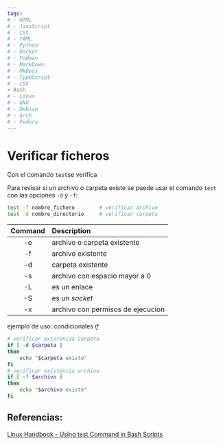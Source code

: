 ```yaml
---
tags:
# - HTML
# - JavaScript
# - CSS
# - YAML
# - Python
# - Docker
# - Podman
# - MarkDown
# - MkDocs
# - TypeScript
# - CSV
- Bash
# - Linux
# - GNU
# - Debian
# - Arch
# - Fedora
---
```




# Verificar ficheros

Con el comando `test`se verifica 

Para revisar si un archivo o carpeta existe se puede usar el comando `test` con las opciones `-d` y `-f`:
```bash
test -f nombre_fichero        # verificar archivo
test -d nombre_directorio     # verificar carpeta
```


| Command | Description              |
|:---:|:------|
| -e      | archivo o carpeta existente    |
| -f      | archivo existente               |
| -d      | carpeta existente          |
| -s      | archivo con espacio mayor a 0 |
| -L      | es un enlace     |
| -S      | es un *socket*              |
| -x|  archivo con permisos de ejecucion |


ejemplo de uso: condicionales *if*
```bash
# verificar existencia carpeta
if [ -d $carpeta ] 
then
    echo "$carpeta existe"
fi
# verificar existencia archivo
if [ -f $archivo ]
then
    echo "$archivo existe"
fi
```



## Referencias:

[Linux Handbook - Using test Command in Bash Scripts](https://linuxhandbook.com/bash-test-command/)